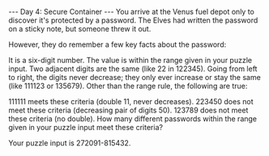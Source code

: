 --- Day 4: Secure Container ---
You arrive at the Venus fuel depot only to discover it's protected by a password. The Elves had written the password on a sticky note, but someone threw it out.

However, they do remember a few key facts about the password:

It is a six-digit number.
The value is within the range given in your puzzle input.
Two adjacent digits are the same (like 22 in 122345).
Going from left to right, the digits never decrease; they only ever increase or stay the same (like 111123 or 135679).
Other than the range rule, the following are true:

111111 meets these criteria (double 11, never decreases).
223450 does not meet these criteria (decreasing pair of digits 50).
123789 does not meet these criteria (no double).
How many different passwords within the range given in your puzzle input meet these criteria?

Your puzzle input is 272091-815432.
